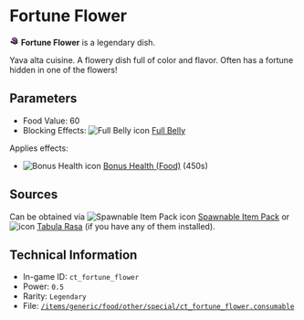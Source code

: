 # Fortune Flower

<img src="https://raw.githubusercontent.com/Ceterai/Enternia/main/items/generic/food/other/special/ct_fortune_flower.png" alt="Fortune Flower icon" loading="lazy" height="16px" width="auto" /> **Fortune Flower** is a legendary dish.

Yava alta cuisine. A flowery dish full of color and flavor. Often has a fortune hidden in one of the flowers!

## Parameters

- Food Value: 60
- Blocking Effects: <img src="https://starbounder.org/mediawiki/images/6/60/Status_Well_Fed.png" alt="Full Belly icon" loading="lazy" height="16px" width="16px" /> [Full Belly](https://starbounder.org/Full_Belly)

Applies effects:

- <img src="https://starbounder.org/mediawiki/images/thumb/1/16/Status_Health_Boost.png/48px-Status_Health_Boost.png" alt="Bonus Health icon" loading="lazy" height="16px" width="16px" /> [Bonus Health (Food)](https://starbounder.org/Status_Effects#Stat_Boosts) (450s)

## Sources

Can be obtained via <img src="https://raw.githubusercontent.com/Silverfeelin/Starbound-SpawnableItemPack/master/interface/sip/iconSmall.png" alt="Spawnable Item Pack icon" width="18" height="14"/> [Spawnable Item Pack](https://steamcommunity.com/sharedfiles/filedetails/?id=733665104) or <img src="https://steamuserimages-a.akamaihd.net/ugc/263843960696222713/3EC9A7C005541F7D577EBCB8C5736B4EFC9973D6/" alt="icon" width="8" height="12"/> [Tabula Rasa](https://community.playstarbound.com/resources/the-tabula-rasa.3222/) (if you have any of them installed).

## Technical Information

- In-game ID: `ct_fortune_flower`
- Power: `0.5`
- Rarity: `Legendary`
- File: [`/items/generic/food/other/special/ct_fortune_flower.consumable`](https://github.com/Ceterai/Enternia/blob/main/items/generic/food/other/special/ct_fortune_flower.consumable)
